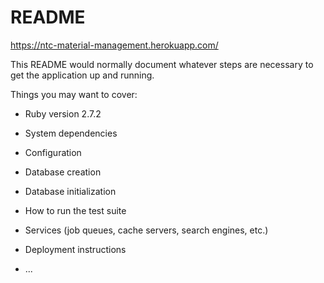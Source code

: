 # README
https://ntc-material-management.herokuapp.com/

This README would normally document whatever steps are necessary to get the
application up and running.

Things you may want to cover:

* Ruby version
2.7.2
* System dependencies

* Configuration

* Database creation

* Database initialization

* How to run the test suite

* Services (job queues, cache servers, search engines, etc.)

* Deployment instructions

* ...
